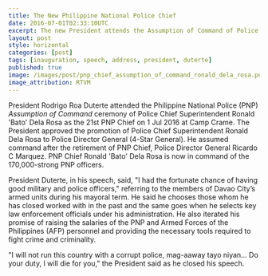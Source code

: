 ```yaml
---
title: The New Philippine National Police Chief
date: 2016-07-01T02:33:10UTC
excerpt: The new President attends the Assumption of Command of Police Chief Superintendent Ronald Dela Rosa as the new Philippine National Police Chief in Camp Crame, Quezon City.
layout: post
style: horizontal
categories: [post]
tags: [inauguration, speech, address, president, duterte]
published: true
image: /images/post/pnp_chief_assumption_of_command_ronald_dela_rosa.png
image_attribution: RTVM
---
```


President Rodrigo Roa Duterte attended the Philippine National Police (PNP) _Assumption of Command_ ceremony of Police Chief Superintendent Ronald 'Bato' Dela Rosa as the 21st PNP Chief on 1 Jul 2016 at Camp Crame.
The President approved the promotion of Police Chief Superintendent Ronald Dela Rosa to Police Director General (4-Star General).
He assumed command after the retirement of PNP Chief, Police Director General Ricardo C Marquez.
PNP Chief Ronald 'Bato' Dela Rosa is now in command of the 170,000-strong PNP officers.

President Duterte, in his speech, said, "I had the fortunate chance of having good military and police officers," referring to the members of Davao City’s armed units during his mayoral term. He said he chooses those whom he has closed worked with in the past and the same goes when he selects key law enforcement officials under his administration. He also iterated his promise of raising the salaries of the PNP and Armed Forces of the Philippines (AFP) personnel and providing the necessary tools required to fight crime and criminality.

"I will not run this country with a corrupt police, mag-aaway tayo niyan… Do your duty, I will die for you," the President said as he closed his speech.


